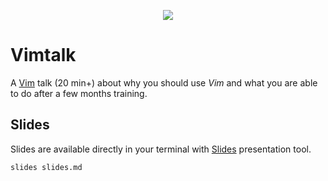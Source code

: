 <p align='center'>
  <img src="https://img.shields.io/badge/VIM-%2311AB00.svg?&style=for-the-badge&logo=vim&logoColor=white"/>        
</p>

# Vimtalk

A [Vim](https://github.com/vim/vim) talk (20 min+) about why you should use _Vim_ and what you are able to do after a few months training.

## Slides

Slides are available directly in your terminal with [Slides](https://github.com/maaslalani/slides) presentation tool.

```shell
slides slides.md
```
